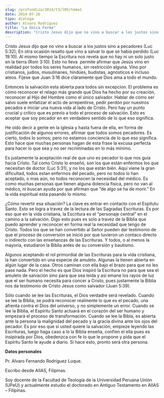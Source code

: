 ```yaml
---
slug: /profundiza/2014/t3/l05/tema1
date: 2014-07-26
tipo: dialoga
author: Alvaro Rodríguez
title: "La Única Forma"
description: "Cristo Jesus dijo que no vino a buscar a los justos sino a pecadores (Luc  5:32); En otra ocasión resalto que vino a salvar lo que se había perdido (Luc  19:10). Al mismo tiempo la Escritura nos revela que no hay ni un solo justo en  la tierra (Rom 3:10). Esto no lleva permite..."
---
```


Cristo Jesus dijo que no vino a buscar a los justos sino a pecadores (Luc 5:32); En otra ocasión resalto que vino a salvar lo que se había perdido (Luc 19:10). Al mismo tiempo la Escritura nos revela que no hay ni un solo justo en la tierra (Rom 3:10). Esto no lleva  permite afirmar que Jesús vino en realidad por todos los seres humanos, sin restricción alguna. Vino por cristianos, judíos, musulmanes, hindúes, budistas, agnósticos e incluso ateos. Fíjese que Juan 3:16 dice cláramente que Dios ama a todo el mundo.

Entonces la salvación esta abierta para todos sin excepcion. El problema es cómo reconocer el relago más grande que Dios ha hecho por su creación, reconocer al Hijo del Hombre como el único salvador. Hablar de cómo ser salvo suele enfatizar el acto de arrepentirse, pedir perdón por nuestros pecados e iniciar una nueva vida al lado de Cristo. Pero hay un punto crucial y crítico que es previo a todo el proceso de salvación. Esto es aceptar que soy pecador en en verdadero sentido de lo que eso significa.

He oído decir a gente en la iglesia y hasta fuera de ella, en forma de justificación de algunos errores, afirmar que todos somos pecadores. Es cierto, todos lo somos; pero no estamos conciencia de lo que eso significa. Esto hace que muchas personas hagan de esta frase la excusa perfecta para hacer lo que sea y no ser recriminadas en lo más mínimo.

Es justamente la aceptación real de que uno es pecador lo que nos guía hacia Cristo. Tal como Cristo lo enseñó, son los que están enfermos los que necesitan de doctor (Luc 5:31), y no los que están bién. Aquí viene la gran dificultad, todos estan enfermos del pecado, pero no todos lo han aceptado, o mas aún, no todos reconocen la necesidad del médico. Es como muchas personas que tienen alguna dolencia física, pero no van al médico, ni buscan ayuda por que afirman que “de algo se ha de morir.” En la vida espiritual esta pasando lo mismo.

¿Cómo revertir esa situación? La clave es entrar en contacto con el Espítutu Santo. Esto se logra a travez de la lectura de las Sagradas Escrituras. Es por eso que en la vida cristiana, la Escritura es el “personaje central” en el camino a la salvación. Digo esto pues es solo a travez de la Biblia que puedo aprender y reconocer en forma real la necesidad que tengo de Cristo. Todos los que se han convertido al Señor pueden dar testimonio de que el proceso de conversión se inició por que tuvieron un contaco directo o indirecto con las enseñanzas de las Escrituras. Y todos, o al menos la mayoría, estudiaron la Biblia antes de su conversión y bautismo.

Algunos aceptando el rol primordial de las Escrituras para la vida cristiana, la han convertido en una especie de amuleto. Algunas la tienen abierta en algún lugar de la casa. Otros caminan con ella bajo el brazo para que no les pase nada. Pero el hecho es que Dios inspiró la Escritura no para que sea el amuleto de salvación sino para que sea leída y así emane los rayos de luz que el ser humano necesita para concer a Cristo, pues justamente la Biblia nos da testimonio de Cristo Jesus como salvador (Juan 5:39).

Sólo cuando se lee las Escrituras, el Dios verdadre será revelado. Cuando se lee la Biblia, se podrá reconocer realmente lo que es el pecado, una afrenta contra el Dios del universo, y no simplemente un error. Cuando se lee la Biblia, el Espíritu Santo actuará en el corazón del ser humano y empezará el proceso de transformación. Cuando se lee la Bibla, es abierta ante la persona la malignidad del pecado y la gracia divina ante los ojos del pecador. Es por eso que si usted quiere la salvación, empieze leyendo las Escrituras, luego haga caso a lo la Biblia enseña, confíen el ella pues es insipirada por Dios, obedenzca con fe lo que le propone y pida que el Espíritu Santo le ayude a diario. Si hace esto, pronto será otra persona.

**Datos personales**

Pr. Alvaro Fernando Rodríguez Luque.

Escribo desde AIIAS, Filipinas.

Soy docente de la Facultad de Teología de la Universidad Peruana Unión (UPeU) y actualmente estudio el doctorado en Antiguo Testamento en AIIAS – Filipinas.
